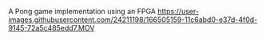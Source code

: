 A Pong game implementation using an FPGA
https://user-images.githubusercontent.com/24211198/166505159-11c6abd0-e37d-4f0d-9145-72a5c485edd7.MOV

